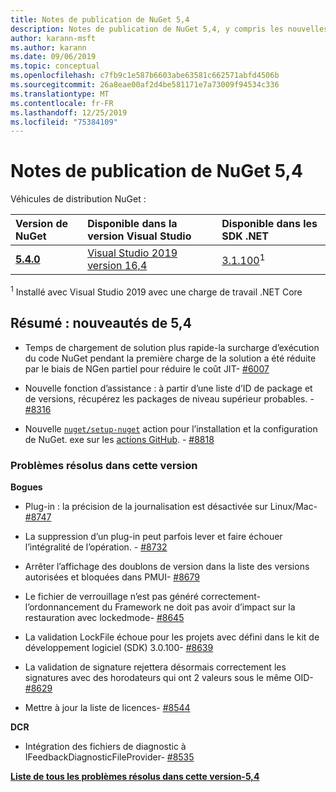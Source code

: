 ```yaml
---
title: Notes de publication de NuGet 5,4
description: Notes de publication de NuGet 5,4, y compris les nouvelles fonctionnalités, les correctifs de bogues et DCR.
author: karann-msft
ms.author: karann
ms.date: 09/06/2019
ms.topic: conceptual
ms.openlocfilehash: c7fb9c1e587b6603abe63581c662571abfd4506b
ms.sourcegitcommit: 26a8eae00af2d4be581171e7a73009f94534c336
ms.translationtype: MT
ms.contentlocale: fr-FR
ms.lasthandoff: 12/25/2019
ms.locfileid: "75384109"
---
```

# <a name="nuget-54-release-notes"></a>Notes de publication de NuGet 5,4

Véhicules de distribution NuGet :

| Version de NuGet | Disponible dans la version Visual Studio| Disponible dans les SDK .NET|
|:---|:---|:---|
| [**5.4.0**](https://nuget.org/downloads) | [Visual Studio 2019 version 16,4](https://visualstudio.microsoft.com/downloads/) | [3.1.100](https://dotnet.microsoft.com/download/dotnet-core/3.1)<sup>1</sup> |

<sup>1</sup> Installé avec Visual Studio 2019 avec une charge de travail .NET Core

## <a name="summary-whats-new-in-54"></a>Résumé : nouveautés de 5,4

* Temps de chargement de solution plus rapide-la surcharge d’exécution du code NuGet pendant la première charge de la solution a été réduite par le biais de NGen partiel pour réduire le coût JIT- [#6007](https://github.com/NuGet/Home/issues/6007)

* Nouvelle fonction d’assistance : à partir d’une liste d’ID de package et de versions, récupérez les packages de niveau supérieur probables. - [#8316](https://github.com/NuGet/Home/issues/8316)

* Nouvelle [`nuget/setup-nuget`](https://github.com/marketplace/actions/setup-nuget-exe-for-use-with-actions) action pour l’installation et la configuration de NuGet. exe sur les [actions GitHub](https://github.com/features/actions). - [#8818](https://github.com/NuGet/Home/issues/8818)

### <a name="issues-fixed-in-this-release"></a>Problèmes résolus dans cette version

**Bogues**

* Plug-in : la précision de la journalisation est désactivée sur Linux/Mac- [#8747](https://github.com/NuGet/Home/issues/8747)

* La suppression d’un plug-in peut parfois lever et faire échouer l’intégralité de l’opération. - [#8732](https://github.com/NuGet/Home/issues/8732)

* Arrêter l’affichage des doublons de version dans la liste des versions autorisées et bloquées dans PMUI- [#8679](https://github.com/NuGet/Home/issues/8679)

* Le fichier de verrouillage n’est pas généré correctement-l’ordonnancement du Framework ne doit pas avoir d’impact sur la restauration avec lockedmode- [#8645](https://github.com/NuGet/Home/issues/8645)

* La validation LockFile échoue pour les projets avec <RuntimeIdentifiers> défini dans le kit de développement logiciel (SDK) 3.0.100- [#8639](https://github.com/NuGet/Home/issues/8639)

* La validation de signature rejettera désormais correctement les signatures avec des horodateurs qui ont 2 valeurs sous le même OID- [#8629](https://github.com/NuGet/Home/issues/8629)

* Mettre à jour la liste de licences- [#8544](https://github.com/NuGet/Home/issues/8544)

**DCR**

* Intégration des fichiers de diagnostic à IFeedbackDiagnosticFileProvider- [#8535](https://github.com/NuGet/Home/issues/8535)

**[Liste de tous les problèmes résolus dans cette version-5,4](https://github.com/nuget/home/issues?q=is%3Aissue+is%3Aclosed+milestone%3A%225.4")**
